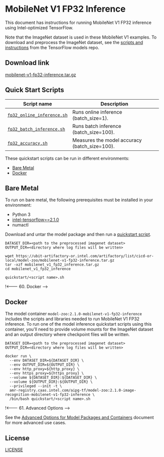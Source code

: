 <!--- 0. Title -->
# MobileNet V1 FP32 Inference

<!-- 10. Description -->
This document has instructions for running MobileNet V1 FP32 inference using
Intel-optimized TensorFlow.

Note that the ImageNet dataset is used in these MobileNet V1 examples. To download and preprocess
the ImageNet dataset, see the [scripts and instructions](https://github.com/tensorflow/models/tree/master/research/slim#an-automated-script-for-processing-imagenet-data)
from the TensorFlow models repo.

<!--- 20. Download link -->
## Download link

[mobilenet-v1-fp32-inference.tar.gz](https://ubit-artifactory-or.intel.com/artifactory/list/cicd-or-local/model-zoo/mobilenet-v1-fp32-inference.tar.gz)

<!--- 40. Quick Start Scripts -->
## Quick Start Scripts

| Script name | Description |
|-------------|-------------|
| [`fp32_online_inference.sh`](fp32_online_inference.sh) | Runs online inference (batch_size=1). |
| [`fp32_batch_inference.sh`](fp32_batch_inference.sh) | Runs batch inference (batch_size=100). |
| [`fp32_accuracy.sh`](fp32_accuracy.sh) | Measures the model accuracy (batch_size=100). |

These quickstart scripts can be run in different environments:
* [Bare Metal](#bare-metal)
* [Docker](#docker)


<!--- 50. Bare Metal -->
## Bare Metal

To run on bare metal, the following prerequisites must be installed in your environment:
* Python 3
* [intel-tensorflow==2.1.0](https://pypi.org/project/intel-tensorflow/)
* numactl

Download and untar the model package and then run a [quickstart script](#quick-start-scripts).

```
DATASET_DIR=<path to the preprocessed imagenet dataset>
OUTPUT_DIR=<directory where log files will be written>

wget https://ubit-artifactory-or.intel.com/artifactory/list/cicd-or-local/model-zoo/mobilenet-v1-fp32-inference.tar.gz
tar -xzf mobilenet_v1_fp32_inference.tar.gz
cd mobilenet_v1_fp32_inference

quickstart/<script name>.sh
```


!<--- 60. Docker -->
## Docker

The model container `model-zoo:2.1.0-mobilenet-v1-fp32-inference` includes the scripts 
and libraries needed to run MobileNet V1 FP32 inference. To run one of the model
inference quickstart scripts using this container, you'll need to provide volume mounts for
the ImageNet dataset and an output directory where checkpoint files will be written.

```
DATASET_DIR=<path to the preprocessed imagenet dataset>
OUTPUT_DIR=<directory where log files will be written>

docker run \
  --env DATASET_DIR=${DATASET_DIR} \
  --env OUTPUT_DIR=${OUTPUT_DIR} \
  --env http_proxy=${http_proxy} \
  --env https_proxy=${https_proxy} \
  --volume ${DATASET_DIR}:${DATASET_DIR} \
  --volume ${OUTPUT_DIR}:${OUTPUT_DIR} \
  --privileged --init -t \
  amr-registry.caas.intel.com/aipg-tf/model-zoo:2.1.0-image-recognition-mobilenet-v1-fp32-inference \
  /bin/bash quickstart/<script name>.sh
```


!<--- 61. Advanced Options -->

See the [Advanced Options for Model Packages and Containers](ModelPackagesAdvancedOptions.md)
document for more advanced use cases.

<!--- 80. License -->
## License

[LICENSE](/LICENSE)

